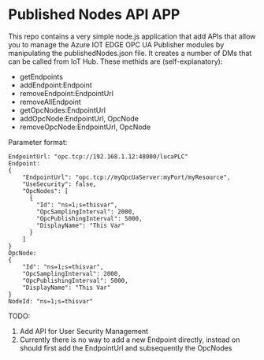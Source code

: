 # Published Nodes API APP

This repo contains a very simple node.js application that add APIs that allow you to manage the Azure IOT EDGE OPC UA Publisher modules by manipulating the publishedNodes.json file.
It creates a number of DMs that can be called from IoT Hub. These methids are (self-explanatory):  

- getEndpoints
- addEndpoint:Endpoint
- removeEndpoint:EndpointUrl
- removeAllEndpoint
- getOpcNodes:EndpointUrl
- addOpcNode:EndpointUrl, OpcNode
- removeOpcNode:EndpointUrl, OpcNode

Parameter format:  
```
EndpointUrl: "opc.tcp://192.168.1.12:48000/lucaPLC"
Endpoint:  
{
    "EndpointUrl": "opc.tcp://myOpcUaServer:myPort/myResource",
    "UseSecurity": false,
    "OpcNodes": [
      {
        "Id": "ns=1;s=thisvar",
        "OpcSamplingInterval": 2000,
        "OpcPublishingInterval": 5000,
        "DisplayName": "This Var"
      }
    ]
}
OpcNode:  
{
    "Id": "ns=1;s=thisvar",
    "OpcSamplingInterval": 2000,
    "OpcPublishingInterval": 5000,
    "DisplayName": "This Var"
}
NodeId: "ns=1;s=thisvar"
```

TODO: 
1. Add API for User Security Management
2. Currently there is no way to add a new Endpoint directly, instead on should first add the EndpointUrl and subsequently the OpcNodes